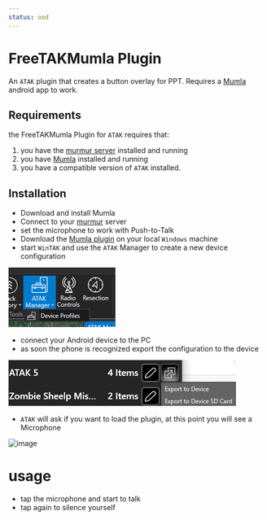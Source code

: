 ```yaml
---
status: ood
---
```


# FreeTAKMumla Plugin
An `ATAK` plugin that creates a button overlay for PPT.
Requires a [Mumla](https://wiki.mumble.info/wiki/Mumla) android app to work.

## Requirements
the FreeTAKMumla Plugin for `ATAK` requires that:
1. you have the [murmur server](../FreeTAKHub/Voice/VoiceServer.md) installed and running
2. you have [Mumla](https://play.google.com/store/apps/details?id=se.lublin.mumla&gl=US) installed and running
3. you have a compatible version of `ATAK` installed.

## Installation
* Download and install Mumla
* Connect to your [murmur](../FreeTAKHub/Voice/VoiceServer.md) server
* set the microphone to work with Push-to-Talk
* Download  the [Mumla plugin](https://github.com/FreeTAKTeam/FreeTAKMumla_Plugin/releases) on your local `Windows` machine
* start `WinTAK` and use the `ATAK` Manager to create a new device configuration

![image](images/wintak-atak-mgr-device-profiles-menu.png)

* connect your Android device to the PC
* as soon the phone is recognized export the configuration to the device

![image](images/wintak-export-profile-to-atak.png)

* `ATAK` will ask if you want to load the plugin, at this point you will see a Microphone

![image](https://user-images.githubusercontent.com/60719165/159173589-f8eaec26-1392-476d-97b8-f8f5dda2144a.png)

# usage
* tap the microphone and start to talk
* tap again to silence yourself
